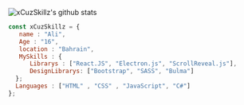![xCuzSkillz's github stats](https://github-readme-stats.vercel.app/api?username=xCuzSkillz&show_icons=true&theme=nightowl)
```js
const xCuzSkillz = {
   name : "Ali",
   Age : "16",
   location : "Bahrain",
   MySkills : {
      Librarys : ["React.JS", "Electron.js", "ScrollReveal.js"],
      DesignLibrarys: ["Bootstrap", "SASS", "Bulma"]
  };
  Languages : ["HTML" , "CSS" , "JavaScript", "C#"]
};
```
